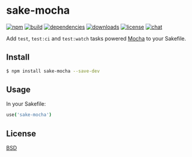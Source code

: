 # sake-mocha

[![npm][npm-img]][npm-url]
[![build][build-img]][build-url]
[![dependencies][dependencies-img]][dependencies-url]
[![downloads][downloads-img]][downloads-url]
[![license][license-img]][license-url]
[![chat][chat-img]][chat-url]

Add `test`, `test:ci` and `test:watch` tasks powered [Mocha][mocha] to your
Sakefile.

## Install
```bash
$ npm install sake-mocha --save-dev
```

## Usage
In your Sakefile:

```coffee
use('sake-mocha')
```

## License
[BSD][license-url]

[mocha]:            https://mochajs.org
[build-img]:        https://img.shields.io/travis/sakejs/sake-mocha.svg
[build-url]:        https://travis-ci.org/sakejs/sake-mocha
[chat-img]:         https://badges.gitter.im/join-chat.svg
[chat-url]:         https://gitter.im/sakejs/hi
[coverage-img]:     https://coveralls.io/repos/sakejs/sake-mocha/badge.svg?branch=master&service=github
[coverage-url]:     https://coveralls.io/github/sakejs/sake-mocha?branch=master
[dependencies-img]: https://david-dm.org/sakejs/sake-mocha.svg
[dependencies-url]: https://david-dm.org/sakejs/sake-mocha
[downloads-img]:    https://img.shields.io/npm/dm/sake-mocha.svg
[downloads-url]:    http://badge.fury.io/js/sake-mocha
[license-img]:      https://img.shields.io/npm/l/sake-mocha.svg
[license-url]:      https://github.com/sakejs/sake-mocha/blob/master/LICENSE
[npm-img]:          https://img.shields.io/npm/v/sake-mocha.svg
[npm-url]:          https://www.npmjs.com/package/sake-mocha
